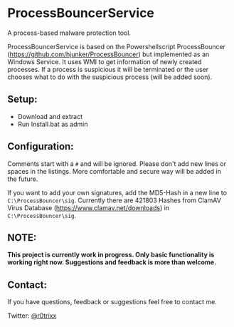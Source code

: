 # ProcessBouncerService
A process-based malware protection tool.

ProcessBouncerService is based on the Powershellscript ProcessBouncer (https://github.com/hjunker/ProcessBouncer) but implemented as an Windows Service. It uses WMI to get information of newly created processes. If a process is suspicious it will be terminated or the user chooses what to do with the suspicious process (will be added soon).

## Setup:
* Download and extract
* Run Install.bat as admin

## Configuration:
Comments start with a `#` and will be ignored. Please don't add new lines or spaces in the listings. More comfortable and secure way will be added in the future.

If you want to add your own signatures, add the MD5-Hash in a new line to `C:\ProcessBouncer\sig`. Currently there are 421803 Hashes from ClamAV Virus Database (https://www.clamav.net/downloads) in `C:\ProcessBouncer\sig`.

## **NOTE:**
**This project is currently work in progress. Only basic functionality is working right now. Suggestions and feedback is more than welcome.**

## Contact:
If you have questions, feedback or suggestions feel free to contact me.

Twitter: [@r0trixx](https://mobile.twitter.com/r0trixx/)